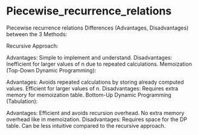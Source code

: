 # Piecewise_recurrence_relations
Piecewise recurrence relations
Differences (Advantages, Disadvantages) between the 3 Methods:

Recursive Approach:

Advantages: Simple to implement and understand.
Disadvantages: Inefficient for larger values of n due to repeated calculations.
Memoization (Top-Down Dynamic Programming):

Advantages: Avoids repeated calculations by storing already computed values. Efficient for larger values of n.
Disadvantages: Requires extra memory for memoization table.
Bottom-Up Dynamic Programming (Tabulation):

Advantages: Efficient and avoids recursion overhead. No extra memory overhead like in memoization.
Disadvantages: Requires space for the DP table. Can be less intuitive compared to the recursive approach.
